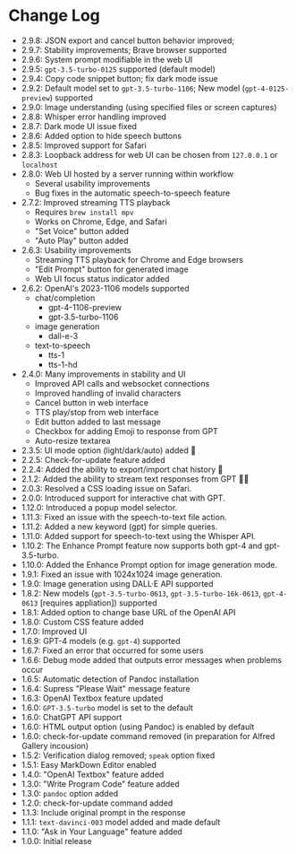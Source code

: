 # Change Log

- 2.9.8: JSON export and cancel button behavior improved;
- 2.9.7: Stability improvements; Brave browser supported
- 2.9.6: System prompt modifiable in the web UI
- 2.9.5: `gpt-3.5-turbo-0125` supported (default model)
- 2.9.4: Copy code snippet button; fix dark mode issue
- 2.9.2: Default model set to `gpt-3.5-turbo-1106`; New model (`gpt-4-0125-preview`) supported
- 2.9.0: Image understanding (using specified files or screen captures)
- 2.8.8: Whisper error handling improved
- 2.8.7: Dark mode UI issue fixed
- 2.8.6: Added option to hide speech buttons
- 2.8.5: Improved support for Safari
- 2.8.3: Loopback address for web UI can be chosen from `127.0.0.1` or `localhost`
- 2.8.0: Web UI hosted by a server running within workflow
    - Several usability improvements
    - Bug fixes in the automatic speech-to-speech feature
- 2.7.2: Improved streaming TTS playback
    - Requires `brew install mpv`
    - Works on Chrome, Edge, and Safari
    - "Set Voice" button added
    - "Auto Play" button added
- 2.6.3: Usability improvements 
    - Streaming TTS playback for Chrome and Edge browsers
    - "Edit Prompt" button for generated image
    - Web UI focus status indicator added
- 2.6.2: OpenAI's 2023-1106 models supported
    - chat/completion
        - gpt-4-1106-preview
        - gpt-3.5-turbo-1106
    - image generation
        - dall-e-3
    - text-to-speech
        - tts-1
        - tts-1-hd
- 2.4.0: Many improvements in stability and UI
    - Improved API calls and websocket connections
    - Improved handling of invalid characters
    - Cancel button in web interface
    - TTS play/stop from web interface
    - Edit button added to last message
    - Checkbox for adding Emoji to response from GPT
    - Auto-resize textarea
- 2.3.5: UI mode option (light/dark/auto) added 🎃
- 2.2.5: Check-for-update feature added
- 2.2.4: Added the ability to export/import chat history 💾
- 2.1.2: Added the ability to stream text responses from GPT 🤖💬
- 2.0.3: Resolved a CSS loading issue on Safari.
- 2.0.0: Introduced support for interactive chat with GPT.
- 1.12.0: Introduced a popup model selector.
- 1.11.3: Fixed an issue with the speech-to-text file action.
- 1.11.2: Added a new keyword (gpt) for simple queries.
- 1.11.0: Added support for speech-to-text using the Whisper API.
- 1.10.2: The Enhance Prompt feature now supports both gpt-4 and gpt-3.5-turbo.
- 1.10.0: Added the Enhance Prompt option for image generation mode.
- 1.9.1: Fixed an issue with 1024x1024 image generation.
- 1.9.0: Image generation using DALL·E API supported
- 1.8.2: New models (`gpt-3.5-turbo-0613`, `gpt-3.5-turbo-16k-0613`, `gpt-4-0613` [requires appliation]) supported
- 1.8.1: Added option to change base URL of the OpenAI API
- 1.8.0: Custom CSS feature added
- 1.7.0: Improved UI
- 1.6.9: GPT-4 models (e.g. `gpt-4`) supported
- 1.6.7: Fixed an error that occurred for some users
- 1.6.6: Debug mode added that outputs error messages when problems occur
- 1.6.5: Automatic detection of Pandoc installation
- 1.6.4: Supress "Please Wait" message feature
- 1.6.3: OpenAI Textbox feature updated
- 1.6.0: `GPT-3.5-turbo` model is set to the default
- 1.6.0: ChatGPT API support
- 1.6.0: HTML output option (using Pandoc) is enabled by default
- 1.6.0: check-for-update command removed (in preparation for Alfred Gallery incousion)
- 1.5.2: Verification dialog removed; `speak` option fixed
- 1.5.1: Easy MarkDown Editor enabled
- 1.4.0: "OpenAI Textbox" feature added
- 1.3.0: "Write Program Code" feature added
- 1.3.0: `pandoc` option added
- 1.2.0: check-for-update command added
- 1.1.3: Include original prompt in the response
- 1.1.1: `text-davinci-003` model added and made default 
- 1.1.0: "Ask in Your Language" feature added
- 1.0.0: Initial release
